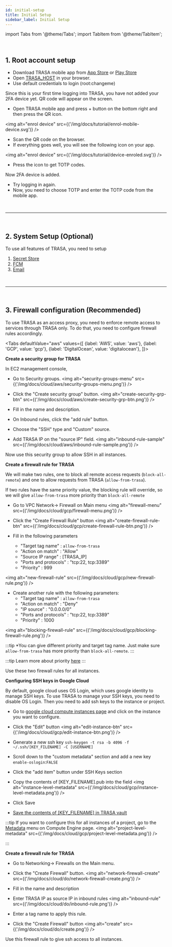 ```yaml
---
id: initial-setup
title: Initial Setup
sidebar_label: Initial Setup
---
```


<!-- > If you signed up for TRASA Cloud service, you can skip this guide. -->

import Tabs from '@theme/Tabs';
import TabItem from '@theme/TabItem';

<br />

## 1. Root account setup

- Download TRASA mobile app from [App Store](https://apps.apple.com/us/app/trasa/id1411267389) or [Play Store](https://play.google.com/store/apps/details?id=com.trasa)
- Open [TRASA_HOST](/docs/getting-started/glossary#TRASA_HOST) in your browser.
- Use default credentials to login (root:changeme)

Since this is your first time logging into TRASA, you have not added your 2FA device yet.
QR code will appear on the screen.

- Open TRASA mobile app and press + button on the bottom right and then press the QR icon.

<img alt="enrol device" src={('/img/docs/tutorial/enrol-mobile-device.svg')} />

- Scan the QR code on the browser.
- If everything goes well, you will see the following icon on your app.

<img alt="enrol device" src={('/img/docs/tutorial/device-enroled.svg')} />

- Press the icon to get TOTP codes.

Now 2FA device is added.

- Try logging in again.
- Now, you need to choose TOTP and enter the TOTP code from the mobile app.

<br />

---

<br />

## 2. System Setup (Optional)

To use all features of TRASA, you need to setup

1.  [Secret Store](/docs/providers/vault/tsxvault)
2.  [FCM](../system/fcm-settings.md)
3.  [Email](../system/email-settings.md)

<br />

---

<br />

## 3. Firewall configuration (Recommended)

To use TRASA as an access proxy, you need to enforce remote access to services through TRASA only.
To do that, you need to configure firewall rules accordingly.

<!-- ######################################################################################## -->

<Tabs
defaultValue="aws"
values={[
{label: 'AWS', value: 'aws'},
{label: 'GCP', value: 'gcp'},
{label: 'DigitalOcean', value: 'digitalocean'},
]}>

<!-- ######################################################################################## -->
<TabItem value="aws">

**Create a security group for TRASA**

In EC2 management console,

- Go to Security groups.
  <img alt="security-groups-menu" src={('/img/docs/cloud/aws/security-groups-menu.png')} />

- Click the "Create security group" button.
  <img alt="create-security-grp-btn" src={('/img/docs/cloud/aws/create-security-grp-btn.png')} />

- Fill in the name and description.
- On Inbound rules, click the "add rule" button.

- Choose the "SSH" type and "Custom" source.
- Add TRASA IP on the "source IP" field.
  <img alt="inbound-rule-sample" src={('/img/docs/cloud/aws/inbound-rule-sample.png')} />

Now use this security group to allow SSH in all instances.
</TabItem>

<!-- ######################################################################################## -->

<TabItem value="gcp">

**Create a firewall rule for TRASA**

We will make two rules, one to block all remote access requests (`block-all-remote`) and one to allow requests from TRASA (`allow-from-trasa`).

If two rules have the same priority value, the blocking rule will override, so we will give `allow-from-trasa` more priority than `block-all-remote`

- Go to VPC Network-> Firewall on Main menu
  <img alt="firewall-menu" src={('/img/docs/cloud/gcp/firewall-menu.png')} />

- Click the "Create Firewall Rule" button
  <img alt="create-firewall-rule-btn" src={('/img/docs/cloud/gcp/create-firewall-rule-btn.png')} />

- Fill in the following parameters
  - "Target tag name" : `allow-from-trasa`
  - "Action on match" : "Allow"
  - "Source IP range" : [TRASA_IP]
  - "Ports and protocols" : "tcp:22, tcp:3389"
  - "Priority" : 999

<img alt="new-firewall-rule" src={('/img/docs/cloud/gcp/new-firewall-rule.png')} />

- Create another rule with the following parameters:
  - "Target tag name" : `allow-from-trasa`
  - "Action on match" : "Deny"
  - "IP source" : "0.0.0.0/0"
  - "Ports and protocols" : "tcp:22, tcp:3389"
  - "Priority" : 1000

<img alt="blocking-firewall-rule" src={('/img/docs/cloud/gcp/blocking-firewall-rule.png')} />

:::tip
\*You can give different priority and target tag name.
Just make sure `allow-from-trasa` has more priority than `block-all-remote`.
:::

:::tip
Learn more about priority [here](https://cloud.google.com/vpc/docs/firewalls#priority_order_for_firewall_rules)
:::

Use these two firewall rules for all instances.

**Configuring SSH keys in Google Cloud**

By default, google cloud uses OS Login, which uses google identity to manage SSH keys.
To use TRASA to manage your SSH keys, you need to disable OS Login.
Then you need to add ssh keys to the instance or project.

- Go to [google cloud compute instances page](https://console.cloud.google.com/compute/instances) and click on the instance you want to configure.
- Click the "Edit" button
  <img alt="edit-instance-btn" src={('/img/docs/cloud/gcp/edit-instance-btn.png')} />

- Generate a new ssh key
  `ssh-keygen -t rsa -b 4096 -f ~/.ssh/[KEY_FILENAME] -C [USERNAME]`
- Scroll down to the "custom metadata" section and add a new key `enable-oslogin`:`FALSE`
- Click the "add item" button under SSH Keys section
- Copy the contents of [KEY_FILENAME].pub into the field
  <img alt="instance-level-metadata" src={('/img/docs/cloud/gcp/instance-level-metadata.png')} />
- Click Save
- [Save the contents of [KEY_FILENAME] in TRASA vault](/docs/providers/vault/tsxvault)

:::tip
If you want to configure this for all instances of a project, go to the [Metadata](https://console.cloud.google.com/compute/metadata) menu on Compute Engine page.
<img alt="project-level-metadata" src={('/img/docs/cloud/gcp/project-level-metadata.png')} />

:::
</TabItem>

<!-- ######################################################################################## -->

<TabItem value="digitalocean">

**Create a firewall rule for TRASA**

- Go to Networking-> Firewalls on the Main menu.
- Click the "Create Firewall" button.
  <img alt="network-firewall-create" src={('/img/docs/cloud/do/network-firewall-create.png')} />

- Fill in the name and description
- Enter TRASA IP as source IP in inbound rules
  <img alt="inbound-rule" src={('/img/docs/cloud/do/inbound-rule.png')} />

- Enter a tag name to apply this rule.
- Click the "Create Firewall" button
  <img alt="create" src={('/img/docs/cloud/do/create.png')} />

Use this firewall rule to give ssh access to all instances.
</TabItem>

<!-- ######################################################################################## -->
</Tabs>
